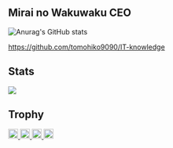## Mirai no Wakuwaku CEO

![Anurag's GitHub stats](https://github-readme-stats.vercel.app/api?username=anuraghazra&hide=contribs,prs)

https://github.com/tomohiko9090/IT-knowledge

## Stats
![](http://github-profile-summary-cards.vercel.app/api/cards/profile-details?username=tomohiko9090&theme=gruvbox)

## Trophy

<p align="left">
  <a href="https://github.com/Keichan15">
    <img height="20" src="https://komarev.com/ghpvc/?username=tomohiko9090" />
  </a>
  <a href="https://github.com/Keichan15">
    <img height="20" src="https://img.shields.io/github/followers/tomohiko9090?label=follow&logo=github&style=flat" />
  </a>
  <a href="http://qiita.com/Keichan_15">
    <img height="20" src="https://qiita-badge.apiapi.app/s/tomohiko9090/posts.svg" />
  </a>
  <a href="http://qiita.com/Keichan_15">
    <img height="20" src="https://qiita-badge.apiapi.app/s/tomohiko9090/contributions.svg" />
  </a>
</p>


